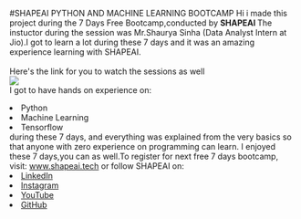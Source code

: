 #SHAPEAI PYTHON AND MACHINE LEARNING BOOTCAMP
Hi i made this  project during the 7 Days Free Bootcamp,conducted by <b> SHAPEAI
</b>
The instuctor during the session was Mr.Shaurya Sinha (Data Analyst Intern at Jio).I got to 
learn a lot during these 7 days and it was an amazing experience learning with SHAPEAI.
<br><br>Here's the link for you to watch the sessions as well<br>
<a href="https://www.youtube.com/playlist?list=PL7zi8TDRnbuINEA-59W7wWgCWE8LEOD6h"><img src="https://github.com/SHAPEAI/PYTHON-AND-DATA-ANALYTICS/blob/main/YOUTUBE%20THUMBNAIL-5.png"></a>
<br>I got to have hands on experience on:
<li>Python
<li>Machine Learning
<li>Tensorflow
<br>during these 7 days, and everything was explained from the very basics so that anyone with zero experience on programming can learn.
I enjoyed these 7 days,you can as well.To register for next free 7 days bootcamp, visit:
<a href="https://www.shapeai.tech"> www.shapeai.tech</a>
or follow SHAPEAI on:
<li><a href=
"https://in.linkedin.com//company/shapeai">LinkedIn</a>
<li><a href=
"https://www.instagram.com/shape.ai/?hl=en">Instagram</a>       
<li><a
href=
"https://www.youtube.com/channel/UCTUvDLTW9meuDXWcbmISPdA">YouTube</a> 
<li><a href=
"https://github.com/shapeai">GitHub</a>
  
  
  
  
  
  
         
